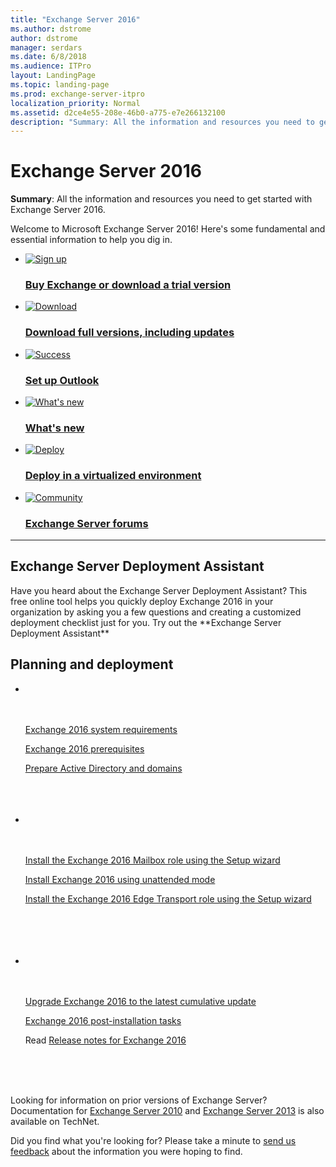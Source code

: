 ```yaml
---
title: "Exchange Server 2016"
ms.author: dstrome
author: dstrome
manager: serdars
ms.date: 6/8/2018
ms.audience: ITPro
layout: LandingPage
ms.topic: landing-page
ms.prod: exchange-server-itpro
localization_priority: Normal
ms.assetid: d2ce4e55-208e-46b0-a775-e7e266132100
description: "Summary: All the information and resources you need to get started with Exchange Server 2016."
---
```


# Exchange Server 2016

 **Summary**: All the information and resources you need to get started with Exchange Server 2016.

Welcome to Microsoft Exchange Server 2016! Here's some fundamental and essential information to help you dig in.

<ul class="panelContent cardsFTitle">
    <li>
        <a href="https://go.microsoft.com/fwlink/p/?linkId=836306">
        <div class="cardSize">
            <div class="cardPadding">
                <div class="card">
                    <div class="cardImageOuter">
                        <div class="cardImage">
                            <img src="https://docs.microsoft.com/en-us/office/media/icons/sign-up-blue.svg" alt="Sign up" />
                        </div>
                    </div>
                    <div class="cardText">
                        <h3>Buy Exchange or download a trial version</h3>
                    </div>
                </div>
            </div>
        </div>
        </a>
    </li>
    <li>
        <a href="https://review.docs.microsoft.com/en-us/Exchange/new-features/updates">
        <div class="cardSize">
            <div class="cardPadding">
                <div class="card">
                    <div class="cardImageOuter">
                        <div class="cardImage">
                            <img src="https://docs.microsoft.com/en-us/office/media/icons/download-blue.svg" alt="Download" />
                        </div>
                    </div>
                    <div class="cardText">
                        <h3>Download full versions, including updates</h3>
                    </div>
                </div>
            </div>
        </div>
        </a>
    </li>
    <li>
        <a href="https://go.microsoft.com/fwlink/p/?linkId=836274">
        <div class="cardSize">
            <div class="cardPadding">
                <div class="card">
                    <div class="cardImageOuter">
                        <div class="cardImage">
                            <img src="https://docs.microsoft.com/en-us/office/media/icons/success.svg" alt="Success" />
                        </div>
                    </div>
                    <div class="cardText">
                        <h3>Set up Outlook</h3>
                    </div>
                </div>
            </div>
        </div>
        </a>
    </li>
    <li>
        <a href="/Exchange/new-features/new-features">
        <div class="cardSize">
            <div class="cardPadding">
                <div class="card">
                    <div class="cardImageOuter">
                        <div class="cardImage">
                            <img src="https://docs.microsoft.com/en-us/office/media/icons/whats-new-megaphone-blue.svg" alt="What's new" />
                        </div>
                    </div>
                    <div class="cardText">
                        <h3>What's new</h3>
                    </div>
                </div>
            </div>
        </div>
        </a>
    </li>
    <li>
        <a href="/Exchange/plan-and-deploy/virtualization">
        <div class="cardSize">
            <div class="cardPadding">
                <div class="card">
                    <div class="cardImageOuter">
                        <div class="cardImage">
                            <img src="https://docs.microsoft.com/en-us/office/media/icons/deploy-blue.svg" alt="Deploy" />
                        </div>
                    </div>
                    <div class="cardText">
                        <h3>Deploy in a virtualized environment</h3>
                    </div>
                </div>
            </div>
        </div>
        </a>
    </li>
    <li>
        <a href="https://go.microsoft.com/fwlink/p/?linkId=60612">
        <div class="cardSize">
            <div class="cardPadding">
                <div class="card">
                    <div class="cardImageOuter">
                        <div class="cardImage">
                            <img src="https://docs.microsoft.com/en-us/office/media/icons/globe-internet.svg" alt="Community" />
                        </div>
                    </div>
                    <div class="cardText">
                        <h3>Exchange Server forums</h3>
                    </div>
                </div>
            </div>
        </div>
        </a>
    </li>
</ul>

---  
<h2>Exchange Server Deployment Assistant</h2>
<p>Have you heard about the Exchange Server Deployment Assistant? This free online tool helps you quickly deploy Exchange 2016 in your organization by asking you a few questions and creating a customized deployment checklist just for you. Try out the **Exchange Server Deployment Assistant**</p>

<h2>Planning and deployment</h2>
<ul class="panelContent cardsW">
    <li>
        <div class="cardSize">
            <div class="cardPadding">
                <div class="card">
                    <div class="cardText">
                        <p><a href="/Exchange/plan-and-deploy/system-requirements">Exchange 2016 system requirements</a>
                        <p><a href="/Exchange/plan-and-deploy/prerequisites">Exchange 2016 prerequisites</a>
                        <p><a href="/Exchange/plan-and-deploy/prepare-ad-and-domains">Prepare Active Directory and domains</a>
                    </div>
                </div>
            </div>
        </div>
    </li>
    <li>
        <div class="cardSize">
            <div class="cardPadding">
                <div class="card">
                    <div class="cardText">
                        <p><a href="/Exchange/plan-and-deploy/deploy-new-installations/install-mailbox-role">Install the Exchange 2016 Mailbox role using the Setup wizard</a>
                        <p><a href="/Exchange/plan-and-deploy/deploy-new-installations/unattended-installs">Install Exchange 2016 using unattended mode</a>
                        <p><a href="/Exchange/plan-and-deploy/deploy-new-installations/install-edge-transport-role">Install the Exchange 2016 Edge Transport role using the Setup wizard</a>
                    </div>
                </div>
            </div>
        </div>
    </li>
    <li>
        <div class="cardSize">
            <div class="cardPadding">
                <div class="card">
                    <div class="cardText">
                        <p><a href="/Exchange/plan-and-deploy/install-cumulative-updates">Upgrade Exchange 2016 to the latest cumulative update</a>
                        <p><a href="/Exchange/plan-and-deploy/post-installation-tasks/post-installation-tasks">Exchange 2016 post-installation tasks</a>
                        <p>Read <a href="/Exchange/release-notes">Release notes for Exchange 2016</a>
                    </div>
                </div>
            </div>
        </div>
    </li>
</ul>  
  
  
<p>Looking for information on prior versions of Exchange Server? Documentation for <a href="https://technet.microsoft.com/library/bb124558%28EXCHG.141%29.aspx">Exchange Server 2010</a> and <a href="https://technet.microsoft.com/library/bb124558%28v=exchg.150%29.aspx">Exchange Server 2013</a> is also available on TechNet. 
  
 <p>Did you find what you're looking for? Please take a minute to <a href="mailto:ExchangeHelpFeedback@microsoft.com&subject=Exchange%202016%20help%20feedback&Body=Thanks%20for%20taking%20the%20time%20to%20send%20us%20feedback!%20We%20strive%20to%20respond%20to%20every%20message%20we%20receive,%20even%20though%20it%20might%20take%20us%20a%20while.%20Let%20us%20know%20what%20you%20think%20about%20Exchange%20content:%20What%20are%20we%20doing%20right%3F%20How%20can%20we%20make%20help%20better%3F%0APlease%20note%20that%20we're%20unable%20to%20respond%20to%20requests%20for%20support%20submitted%20via%20this%20email%20address.%20If%20you%20need%20help,%20please%20contact%20Exchange%20Server%20support%20at%20http://go.microsoft.com/fwlink/p/%3FLinkId=402506.%0AThanks!%0AThe%20Exchange%20Server%20Content%20Publishing%20team">send us feedback</a> about the information you were hoping to find. 
  


